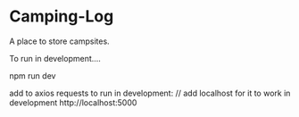 # Camping-Log

A place to store campsites.

To run in development....

npm run dev

add to axios requests to run in development:
// add localhost for it  to work in development http://localhost:5000

